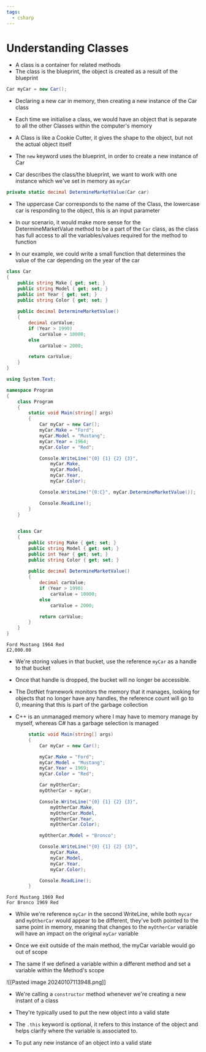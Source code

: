 ```yaml
---
tags:
  - csharp
---
```

# Understanding Classes

* A class is a container for related methods
* The class is the blueprint, the object is created as a result of the blueprint
```c#
Car myCar = new Car();
```
* Declaring a new car in memory, then creating a new instance of the Car class
* Each time we initialise a class, we would have an object that is separate to all the other Classes within the computer's memory
* A Class is like a Cookie Cutter, it gives the shape to the object, but not the actual object itself

* The `new` keyword uses the blueprint, in order to create a new instance of Car
* Car describes the class/the blueprint, we want to work with one instance which we've set in memory as `myCar`

```c#
private static decimal DetermineMarketValue(Car car)
```
* The uppercase Car corresponds to the name of the Class, the lowercase car is responding to the object, this is an input parameter

* In our scenario, it would make more sense for the DetermineMarketValue method to be a part of the `Car` class, as the class has full access to all the variables/values required for the method to function
* In our example, we could write a small function that determines the value of the car depending on the year of the car

```c#
class Car
{
    public string Make { get; set; }
    public string Model { get; set; }
    public int Year { get; set; }
    public string Color { get; set; }
    
    public decimal DetermineMarketValue()
    {
        decimal carValue;
        if (Year > 1990)
            carValue = 10000;
        else
            carValue = 2000;

        return carValue;
    }
}
```

```c#
using System.Text;

namespace Program
{
    class Program
    {
        static void Main(string[] args)
        {
            Car myCar = new Car();
            myCar.Make = "Ford";
            myCar.Model = "Mustang";
            myCar.Year = 1964;
            myCar.Color = "Red";

            Console.WriteLine("{0} {1} {2} {3}",
                myCar.Make,
                myCar.Model,
                myCar.Year,
                myCar.Color);

            Console.WriteLine("{0:C}", myCar.DetermineMarketValue());

            Console.ReadLine();
        }
    }
  

    class Car
    {
        public string Make { get; set; }
        public string Model { get; set; }
        public int Year { get; set; }
        public string Color { get; set; }
        
        public decimal DetermineMarketValue()
        {
            decimal carValue;
            if (Year > 1990)
                carValue = 10000;
            else
                carValue = 2000;

            return carValue;
        }
    }
}
```
```console
Ford Mustang 1964 Red
£2,000.00
```

* We're storing values in that bucket, use the reference `myCar` as a handle to that bucket
* Once that handle is dropped, the bucket will no longer be accessible.
* The DotNet framework monitors the memory that it manages, looking for objects that no longer have any handles, the reference count will go to 0, meaning that this is part of the garbage collection

* C++ is an unmanaged memory where I may have to memory manage by myself, whereas C# has a garbage selection is managed

```c#
        static void Main(string[] args)
        {
            Car myCar = new Car();

            myCar.Make = "Ford";
            myCar.Model = "Mustang";
            myCar.Year = 1969;
            myCar.Color = "Red";

            Car myOtherCar;
            myOtherCar = myCar;

            Console.WriteLine("{0} {1} {2} {3}",
                myOtherCar.Make,
                myOtherCar.Model,
                myOtherCar.Year,
                myOtherCar.Color);

            myOtherCar.Model = "Bronco";

            Console.WriteLine("{0} {1} {2} {3}",
                myCar.Make,
                myCar.Model,
                myCar.Year,
                myCar.Color);

            Console.ReadLine();
        }
```
```console
Ford Mustang 1969 Red
For Bronco 1969 Red
```
* While we're reference `myCar` in the second WriteLine, while both `mycar` and `myOtherCar` would appear to be different, they've both pointed to the same point in memory, meaning that changes to the `myOtherCar` variable will have an impact on the original `myCar` variable

* Once we exit outside of the main method, the myCar variable would go out of scope
* The same if we defined a variable within a different method and set a variable within the Method's scope

![[Pasted image 20240107113948.png]]



* We're calling a `constructor` method whenever we're creating a new instant of a class
* They're typically used to put the new object into a valid state

* The `.this` keyword is optional, it refers to this instance of the object and helps clarify where the variable is associated to.

* To put any new instance of an object into a valid state







